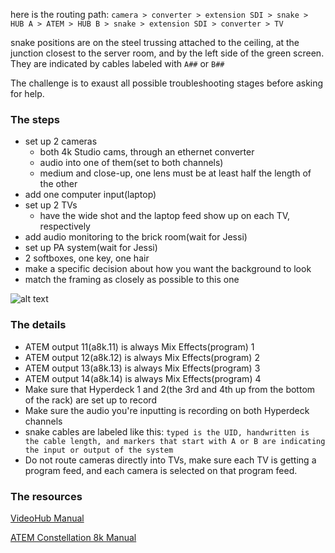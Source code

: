 
here is the routing path: `camera > converter > extension SDI > snake > HUB A > ATEM > HUB B > snake > extension SDI > converter > TV`

snake positions are on the steel trussing attached to the ceiling, at the junction closest to the server room, and by the left side of the green screen. They are indicated by cables labeled with `A##` or `B##`

The challenge is to exaust all possible troubleshooting stages before asking for help. 

### The steps

* set up 2 cameras
    * both 4k Studio cams, through an ethernet converter
    * audio into one of them(set to both channels)
    * medium and close-up, one lens must be at least half the length of the other
* add one computer input(laptop)
* set up 2 TVs
    * have the wide shot and the laptop feed show up on each TV, respectively
* add audio monitoring to the brick room(wait for Jessi)
* set up PA system(wait for Jessi)
* 2 softboxes, one key, one hair
* make a specific decision about how you want the background to look
* match the framing as closely as possible to this one

![alt text](https://files.slack.com/files-pri/T0HTW3H0V-F05BS1K4RRB/20230608_lookbook.music-studio-corner.1-person.table-podcasting-mic.jpg?pub_secret=2106866a23)

### The details

* ATEM output 11(a8k.11) is always Mix Effects(program) 1
* ATEM output 12(a8k.12) is always Mix Effects(program) 2
* ATEM output 13(a8k.13) is always Mix Effects(program) 3
* ATEM output 14(a8k.14) is always Mix Effects(program) 4
* Make sure that Hyperdeck 1 and 2(the 3rd and 4th up from the bottom of the rack) are set up to record
* Make sure the audio you're inputting is recording on both Hyperdeck channels
* snake cables are labeled like this: `typed is the UID, handwritten is the cable length, and markers that start with A or B are indicating the input or output of the system`
* Do not route cameras directly into TVs, make sure each TV is getting a program feed, and each camera is selected on that program feed.

### The resources

[VideoHub Manual](https://documents.blackmagicdesign.com/UserManuals/Videohub12GInstallation.pdf?_v=1680591612000)

[ATEM Constellation 8k Manual](https://www.bhphotovideo.com/lit_files/594728.pdf)

